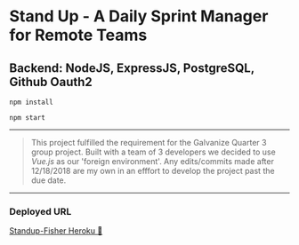 # Stand Up - A Daily Sprint Manager for Remote Teams

## Backend: NodeJS, ExpressJS, PostgreSQL, Github Oauth2

`npm install`

`npm start`

---

> This project fulfilled the requirement for the Galvanize Quarter 3 group project. Built with a team of 3 developers we decided to use *Vue.js* as our 'foreign environment'. Any edits/commits made after 12/18/2018 are my own in an efffort to develop the project past the due date.

---

### Deployed URL

[Standup-Fisher Heroku 🐘](https://standup-fischer.herokuapp.com/)